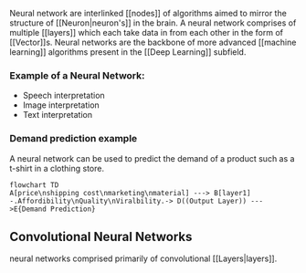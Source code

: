 Neural network are interlinked [[nodes]] of algorithms aimed to mirror the structure of [[Neuron|neuron's]] in the brain. A neural network comprises of multiple [[layers]] which each take data in from each other in the form of [[Vector]]s. Neural networks are the backbone of more advanced [[machine learning]] algorithms present in the [[Deep Learning]] subfield.

### Example of a Neural Network:
* Speech interpretation
* Image interpretation
* Text interpretation

### Demand prediction example
A neural network can be used to predict the demand of a product such as a t-shirt in a clothing store. 
```mermaid
flowchart TD
A[price\nshipping cost\nmarketing\nmaterial] ---> B[layer1] -.Affordibility\nQuality\nViralbility.-> D((Output Layer)) --->E{Demand Prediction}
```

## Convolutional Neural Networks
neural networks comprised primarily of convolutional [[Layers|layers]]. 